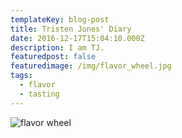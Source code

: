 ```yaml
---
templateKey: blog-post
title: Tristen Jones' Diary
date: 2016-12-17T15:04:10.000Z
description: I am TJ.
featuredpost: false
featuredimage: /img/flavor_wheel.jpg
tags:
  - flavor
  - tasting
---
```

![flavor wheel]()